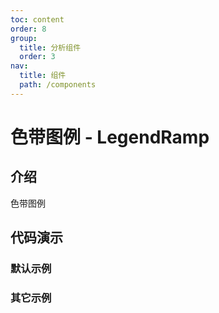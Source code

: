 ```yaml
---
toc: content
order: 8
group:
  title: 分析组件
  order: 3
nav:
  title: 组件
  path: /components
---
```


# 色带图例 - LegendRamp

## 介绍

色带图例

## 代码演示

<code src="./demos/default.tsx"></code>

<API></API>

### 默认示例

### 其它示例

